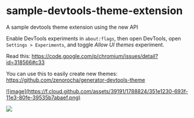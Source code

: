 sample-devtools-theme-extension
===============================

A sample devtools theme extension using the new API

Enable DevTools experiments in `about:flags`, then open DevTools, open `Settings > Experiments`, and toggle *Allow UI themes* experiment.

Read this:  https://code.google.com/p/chromium/issues/detail?id=318566#c33 

You can use this to easily create new themes: https://github.com/zenorocha/generator-devtools-theme

<a href="https://chrome.google.com/webstore/detail/rainbow-devtools-theme/bafncadmgpabpojoohpejlmdbligjjlb">
![image](https://f.cloud.github.com/assets/39191/1788824/351e1230-693f-11e3-80fe-39535b7abaef.png)
</a>


![](https://lh4.googleusercontent.com/ThGYV8LIoSaOdw2aSUOyS1pbyQoIUDyIEUtzoCC34xawpUQUqzn9Ot_M5f9g9_WE0hCI_QVaPQ=s640-h400-e365-rw)
